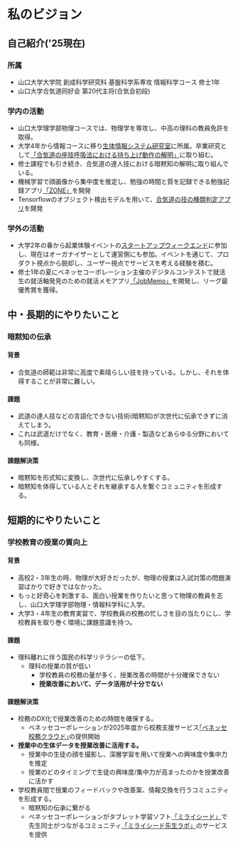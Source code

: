 # 私のビジョン

## 自己紹介('25現在)
### 所属
- 山口大学大学院 創成科学研究科 基盤科学系専攻 情報科学コース 修士1年
- 山口大学合気道同好会 第20代主将(合気会初段)
### 学内の活動
- 山口大学理学部物理コースでは、物理学を専攻し、中高の理科の教員免許を取得。
- 大学4年から情報コースに移り[生体情報システム研究室](https://bcl.sci.yamaguchi-u.ac.jp/)に所属。卒業研究として[「合気道の座技呼吸法における持ち上げ動作の解明」](https://www.jstage.jst.go.jp/article/jspehssconf/74/0/74_350/_article/-char/ja/)に取り組む。
- 修士課程でも引き続き、合気道の達人技における暗黙知の解明に取り組んでいる。
- 機械学習で顔画像から集中度を推定し、勉強の時間と質を記録できる勉強記録アプリ[「ZONE」](https://github.com/yutaimai1126/zone?tab=readme-ov-file)を開発
- Tensorflowのオブジェクト検出モデルを用いて、[合気道の技の種類判定アプリ](https://github.com/yutaimai1126/aikido_technique_classify?tab=readme-ov-file)を開発
### 学外の活動
- 大学2年の春から起業体験イベントの[スタートアップウィークエンド](https://nposw.org/about/)に参加し、現在はオーガナイザーとして運営側にも参加。イベントを通じて、プロダクト視点から脱却し、ユーザー視点でサービスを考える経験を積む。
- 修士1年の夏にベネッセコーポレーション主催のデジタルコンテストで就活生の就活軸発見のための就活メモアプリ[「JobMemo」](https://github.com/yutaimai1126/jobmemo)を開発し、リーグ最優秀賞を獲得。

## 中・長期的にやりたいこと
### 暗黙知の伝承
#### 背景
- 合気道の師範は非常に高度で素晴らしい技を持っている。しかし、それを体得することが非常に難しい。
#### 課題
- 武道の達人技などの言語化できない技術(暗黙知)が次世代に伝承できずに消えてしまう。
- これは武道だけでなく、教育・医療・介護・製造などあらゆる分野においても同様。
#### 課題解決策
- 暗黙知を形式知に変換し、次世代に伝承しやすくする。
- 暗黙知を体得している人とそれを継承する人を繋ぐコミュニティを形成する。

## 短期的にやりたいこと
### 学校教育の授業の質向上
#### 背景
- 高校2・3年生の時、物理が大好きだったが、物理の授業は入試対策の問題演習ばかりで好きではなかった。
- もっと好奇心を刺激する、面白い授業を作りたいと思って物理の教員を志し、山口大学理学部物理・情報科学科に入学。
- 大学3・4年生の教育実習で、学校教員の校務の忙しさを目の当たりにし、学校教員を取り巻く環境に課題意識を持つ。
#### 課題
- 理科離れに伴う国民の科学リテラシーの低下。
    - 理科の授業の質が低い
        - 学校教員の校務の量が多く、授業改善の時間が十分確保できない
        - **授業改善において、データ活用が十分でない**
#### 課題解決策
- 校務のDX化で授業改善のための時間を確保する。
    - ベネッセコーポレーションが2025年度から校務支援サービス[｢ベネッセ校務クラウド｣](https://koumu.benesse.co.jp/)の提供開始
- **授業中の生体データを授業改善に活用する。**
    - 授業中の生徒の顔を撮影し、深層学習を用いて授業への興味度や集中力を推定
    - 授業のどのタイミングで生徒の興味度/集中力が高まったのかを授業改善に活かす
- 学校教員間で授業のフィードバックや改善案、情報交換を行うコミュニティを形成する。
    - 暗黙知の伝承に繋がる
    - ベネッセコーポレーションがタブレット学習ソフト[「ミライシード」](https://bso.benesse.ne.jp/miraiseed/index.html)で先生同士がつながるコミュニティ[「ミライシード先生ラボ」](https://ms-senseilabo.benesse.ne.jp/)のサービスを提供